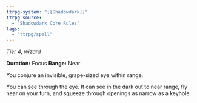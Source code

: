 ```yaml
---
ttrpg-system: "[[Shadowdark]]"
ttrpg-source: 
  - "Shadowdark Core Rules"
tags:
  - "ttrpg/spell"
---
```

*Tier 4, wizard*

**Duration:** Focus
**Range:** Near

You conjure an invisible, grape-sized eye within range.

You can see through the eye. It can see in the dark out to near range, fly near on your turn, and squeeze through openings as narrow as a keyhole.

